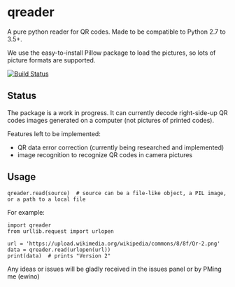 # qreader
A pure python reader for QR codes. Made to be compatible to Python 2.7 to 3.5+.

We use the easy-to-install Pillow package to load the pictures, so lots of picture formats are supported.

[![Build Status](https://travis-ci.org/ewino/qreader.svg?branch=master)](https://travis-ci.org/ewino/qreader)

Status
-----------
The package is a work in progress. It can currently decode right-side-up QR codes images generated on a computer (not pictures of printed codes).

Features left to be implemented:

* QR data error correction (currently being researched and implemented)
* image recognition to recognize QR codes in camera pictures

Usage
-----------
    qreader.read(source)  # source can be a file-like object, a PIL image, or a path to a local file

For example:

    import qreader
    from urllib.request import urlopen
    
    url = 'https://upload.wikimedia.org/wikipedia/commons/8/8f/Qr-2.png'
    data = qreader.read(urlopen(url))
    print(data)  # prints "Version 2"
    
Any ideas or issues will be gladly received in the issues panel or by PMing me (ewino)
